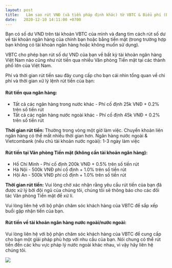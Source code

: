 ```yaml
---
layout: post
title:   Làm sao rút VNĐ (và tiền pháp định khác) từ VBTC & Biểu phí (Bài hướng dẫn 4)
date:   2020-12-10 14:11:00 +0700
---
```

Bạn có số dư VND trên tài khoản VBTC của mình và đang tìm cách rút số dư về tài khoản ngân hàng của chính bạn hoặc bằng tiền mặt (trong trường hợp bạn không có tài khoản ngân hàng hoặc không muốn sử dụng).

VBTC cho phép bạn rút số dư VND của bạn về bất kỳ tài khoản ngân hàng Việt Nam nào cũng như rút tiền qua nhiều Văn phòng Tiền mặt tại các thành phố lớn của Việt Nam.

Phí và thời gian rút tiền sau đây cung cấp cho bạn cái nhìn tổng quan về chi phí và thời gian xử lý lệnh rút tiền của bạn:

#### Rút tiền qua ngân hàng:
- Tất cả các ngân hàng trong nước khác - Phí cố định 25k VNĐ + 0.2% trên số tiền rút
- Tất cả các ngân hàng nước ngoài khác - Phí cố định 45k VNĐ + 0.2% trên số tiền rút

**Thời gian rút tiền:** Thường trong vòng một giờ làm việc. Chuyển khoản liên ngân hàng có thể mất nhiều thời gian hơn. Ngân hàng nước ngoài & Vietcombank (nếu chủ tài khoản nước ngoài): 1-3 ngày làm việc


#### Rút tiền tại Văn phòng Tiền mặt (không cần tài khoản ngân hàng):
- Hồ Chí Minh - Phí cố định 200k VNĐ + 0.5% trên số tiền rút
- Hà Nội - 500k VNĐ phí cố định + 1.0% trên số tiền rút
- Hội An - 500k VNĐ phí cố định + 1.0% trên số tiền rút

**Thời gian rút tiền:** Vui lòng chờ xác nhận rằng yêu cầu rút tiền của bạn đã được xử lý bởi đội ngũ của chúng tôi, chúng tôi sẽ thông báo cho các đối tác Văn phòng Tiền mặt để xử lí.

Vui lòng liên hệ với bộ phận chăm sóc khách hàng của VBTC để sắp xếp buổi gặp nhận tiền của bạn.

#### Rút tiền về tài khoản ngân hàng nước ngoài/nước ngoài:
Vui lòng liên hệ với bộ phận chăm sóc khách hàng của VBTC để cung cấp cho bạn một giải pháp phù hợp với nhu cầu của bạn. Nói chung có thể rút tiền đến các khu vực pháp lý nước ngoài khác nhau, vì vậy hãy liên hệ chúng tôi.

![](https://blog.vbtc.exchange/assets/img/fee-schedule-tut-4-201210.jpg)